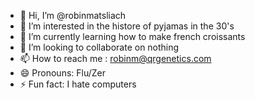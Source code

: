 - 👋 Hi, I’m @robinmatsliach
- 👀 I’m interested in the histore of pyjamas in the 30's
- 🌱 I’m currently learning how to make french croissants
- 💞️ I’m looking to collaborate on nothing
- 📫 How to reach me : robinm@qrgenetics.com
- 😄 Pronouns: Flu/Zer
- ⚡ Fun fact: I hate computers

<!---
robinmatsliach/robinmatsliach is a ✨ special ✨ repository because its `README.md` (this file) appears on your GitHub profile.
You can click the Preview link to take a look at your changes.
--->
